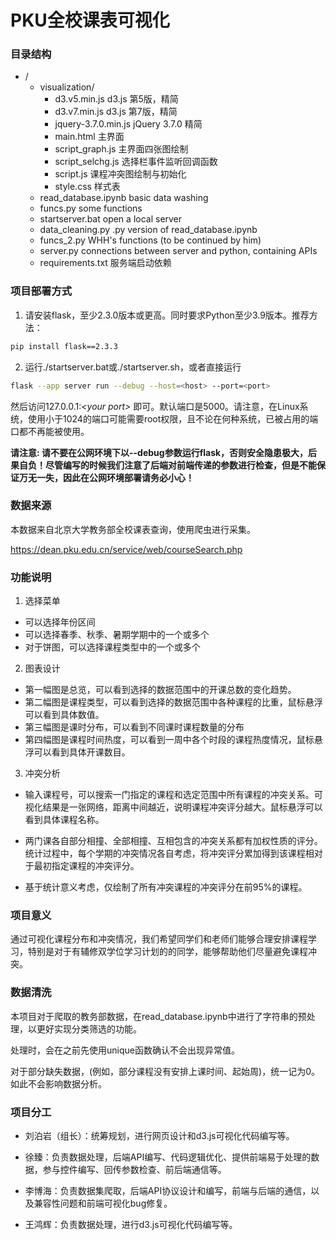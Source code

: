 # PKU全校课表可视化

### 目录结构
- /
  - visualization/
    - d3.v5.min.js d3.js 第5版，精简
    - d3.v7.min.js d3.js 第7版，精简
    - jquery-3.7.0.min.js jQuery 3.7.0 精简
    - main.html 主界面
    - script_graph.js 主界面四张图绘制
    - script_selchg.js 选择栏事件监听回调函数
    - script.js 课程冲突图绘制与初始化
    - style.css 样式表
  - read_database.ipynb           basic data washing
  - funcs.py                      some functions 
  - startserver.bat               open a local server
  - data_cleaning.py              .py version of read_database.ipynb
  - funcs_2.py                    WHH's functions (to be continued by him)
  - server.py                     connections between server and python, containing APIs
  - requirements.txt 服务端启动依赖

### 项目部署方式
1. 请安装flask，至少2.3.0版本或更高。同时要求Python至少3.9版本。推荐方法：
```sh
pip install flask==2.3.3
```
2. 运行./startserver.bat或./startserver.sh，或者直接运行
```sh
flask --app server run --debug --host=<host> --port=<port>
```
然后访问127.0.0.1:*\<your port\>* 即可。默认端口是5000。请注意，在Linux系统，使用小于1024的端口可能需要root权限，且不论在何种系统，已被占用的端口都不再能被使用。

**请注意: 请不要在公网环境下以--debug参数运行flask，否则安全隐患极大，后果自负！尽管编写的时候我们注意了后端对前端传递的参数进行检查，但是不能保证万无一失，因此在公网环境部署请务必小心！**

### 数据来源
本数据来自北京大学教务部全校课表查询，使用爬虫进行采集。

https://dean.pku.edu.cn/service/web/courseSearch.php

### 功能说明
1. 选择菜单
- 可以选择年份区间
- 可以选择春季、秋季、暑期学期中的一个或多个
- 对于饼图，可以选择课程类型中的一个或多个

2. 图表设计
- 第一幅图是总览，可以看到选择的数据范围中的开课总数的变化趋势。
- 第二幅图是课程类型，可以看到选择的数据范围中各种课程的比重，鼠标悬浮可以看到具体数值。
- 第三幅图是课时分布，可以看到不同课时课程数量的分布
- 第四幅图是课程时间热度，可以看到一周中各个时段的课程热度情况，鼠标悬浮可以看到具体开课数目。

3. 冲突分析
- 输入课程号，可以搜索一门指定的课程和选定范围中所有课程的冲突关系。可视化结果是一张网络，距离中间越近，说明课程冲突评分越大。鼠标悬浮可以看到具体课程名称。

- 两门课各自部分相撞、全部相撞、互相包含的冲突关系都有加权性质的评分。统计过程中，每个学期的冲突情况各自考虑，将冲突评分累加得到该课程相对于最初指定课程的冲突评分。

- 基于统计意义考虑，仅绘制了所有冲突课程的冲突评分在前95%的课程。


### 项目意义
通过可视化课程分布和冲突情况，我们希望同学们和老师们能够合理安排课程学习，特别是对于有辅修双学位学习计划的的同学，能够帮助他们尽量避免课程冲突。

### 数据清洗

本项目对于爬取的教务部数据，在read_database.ipynb中进行了字符串的预处理，以更好实现分类筛选的功能。

处理时，会在之前先使用unique函数确认不会出现异常值。

对于部分缺失数据，(例如，部分课程没有安排上课时间、起始周)，统一记为0。如此不会影响数据分析。

### 项目分工
- 刘泊岩（组长）：统筹规划，进行网页设计和d3.js可视化代码编写等。

- 徐臻：负责数据处理，后端API编写、代码逻辑优化、提供前端易于处理的数据，参与控件编写、回传参数检查、前后端通信等。

- 李博海：负责数据集爬取，后端API协议设计和编写，前端与后端的通信，以及兼容性问题和前端可视化bug修复。

- 王鸿辉：负责数据处理，进行d3.js可视化代码编写等。
